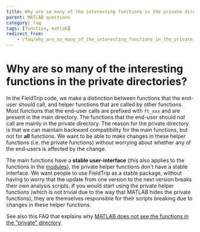 ```yaml
---
title: Why are so many of the interesting functions in the private directories?
parent: MATLAB questions
category: faq
tags: [function, matlab]
redirect_from:
    - /faq/why_are_so_many_of_the_interesting_functions_in_the_private_directories/
---
```


# Why are so many of the interesting functions in the private directories?

In the FieldTrip code, we make a distinction between functions that the end-user should call, and helper functions that are called by other functions. Most functions that the end-user calls are prefixed with `ft_xxx` and are present in the main directory. The functions that the end-user should _not_ call are mainly in the private directory. The reason for the private directory is that we can maintain backward compatibility for the main functions, but not for **all** functions. We want to be able to make changes in these helper functions (i.e. the private functions) without worrying about whether any of the end-users is affected by the change.

The main functions have a **stable user-interface** (this also applies to the functions in the [modules](/development/architecture)), the private helper functions don't have a stable interface. We want people to use FieldTrip as a stable package, without having to worry that the update from one version to the next version breaks their own analysis scripts. If you would start using the private helper functions (which is not trivial due to the way that MATLAB hides the private functions), they are themselves responsible for their scripts breaking due to changes in these helper functions.

See also this FAQ that explains why [MATLAB does not see the functions in the "private" directory](/faq/matlab_does_not_see_the_functions_in_the_private_directory).
